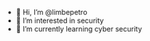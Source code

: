 - 👋 Hi, I’m @limbepetro
- 👀 I’m interested in security 
- 🌱 I’m currently learning cyber security 
  

<!---
limbepetro/limbepetro is a ✨ special ✨ repository because its `README.md` (this file) appears on your GitHub profile.
You can click the Preview link to take a look at your changes.
--->
